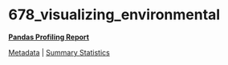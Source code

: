 # 678_visualizing_environmental

[**Pandas Profiling Report**](../docs_sources/profile/678_visualizing_environmental.html)

[Metadata](metadata.yaml) | [Summary Statistics](summary_stats.csv)

